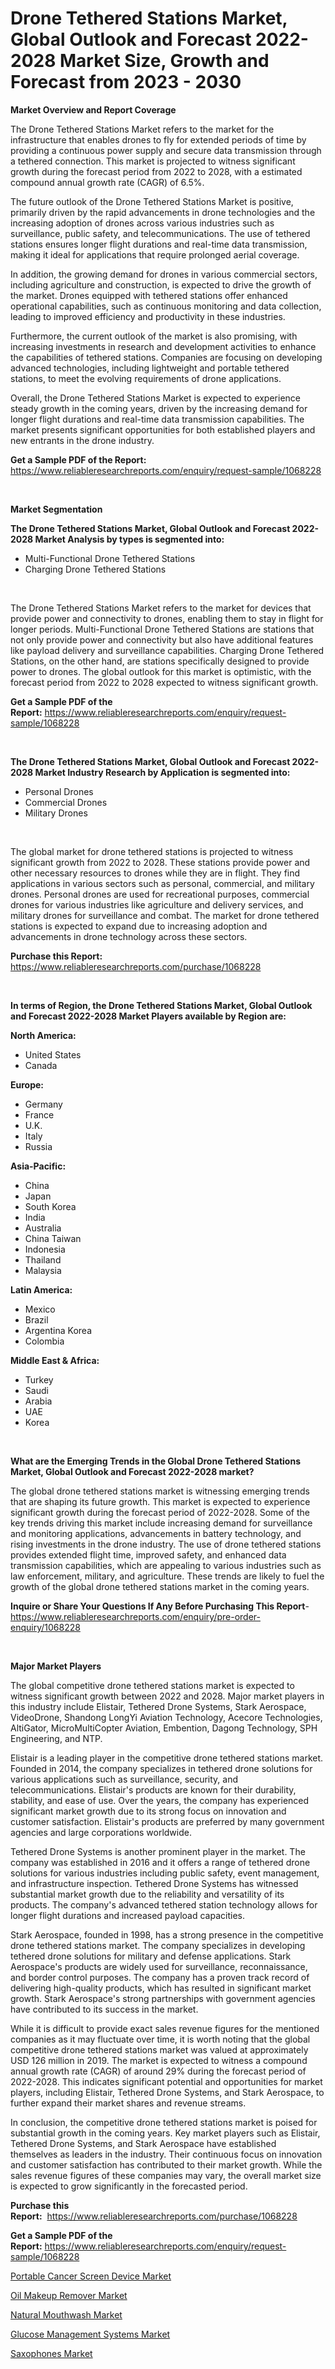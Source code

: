 <p><h1>Drone Tethered Stations Market, Global Outlook and Forecast 2022-2028 Market Size, Growth and Forecast from 2023 - 2030</h1></p><p><strong>Market Overview and Report Coverage</strong></p>
<p><p>The Drone Tethered Stations Market refers to the market for the infrastructure that enables drones to fly for extended periods of time by providing a continuous power supply and secure data transmission through a tethered connection. This market is projected to witness significant growth during the forecast period from 2022 to 2028, with a estimated compound annual growth rate (CAGR) of 6.5%.</p><p>The future outlook of the Drone Tethered Stations Market is positive, primarily driven by the rapid advancements in drone technologies and the increasing adoption of drones across various industries such as surveillance, public safety, and telecommunications. The use of tethered stations ensures longer flight durations and real-time data transmission, making it ideal for applications that require prolonged aerial coverage.</p><p>In addition, the growing demand for drones in various commercial sectors, including agriculture and construction, is expected to drive the growth of the market. Drones equipped with tethered stations offer enhanced operational capabilities, such as continuous monitoring and data collection, leading to improved efficiency and productivity in these industries.</p><p>Furthermore, the current outlook of the market is also promising, with increasing investments in research and development activities to enhance the capabilities of tethered stations. Companies are focusing on developing advanced technologies, including lightweight and portable tethered stations, to meet the evolving requirements of drone applications.</p><p>Overall, the Drone Tethered Stations Market is expected to experience steady growth in the coming years, driven by the increasing demand for longer flight durations and real-time data transmission capabilities. The market presents significant opportunities for both established players and new entrants in the drone industry.</p></p>
<p><strong>Get a Sample PDF of the Report:</strong> <a href="https://www.reliableresearchreports.com/enquiry/request-sample/1068228">https://www.reliableresearchreports.com/enquiry/request-sample/1068228</a></p>
<p>&nbsp;</p>
<p><strong>Market Segmentation</strong></p>
<p><strong>The Drone Tethered Stations Market, Global Outlook and Forecast 2022-2028 Market Analysis by types is segmented into:</strong></p>
<p><ul><li>Multi-Functional Drone Tethered Stations</li><li>Charging Drone Tethered Stations</li></ul></p>
<p>&nbsp;</p>
<p><p>The Drone Tethered Stations Market refers to the market for devices that provide power and connectivity to drones, enabling them to stay in flight for longer periods. Multi-Functional Drone Tethered Stations are stations that not only provide power and connectivity but also have additional features like payload delivery and surveillance capabilities. Charging Drone Tethered Stations, on the other hand, are stations specifically designed to provide power to drones. The global outlook for this market is optimistic, with the forecast period from 2022 to 2028 expected to witness significant growth.</p></p>
<p><strong>Get a Sample PDF of the Report:</strong>&nbsp;<a href="https://www.reliableresearchreports.com/enquiry/request-sample/1068228">https://www.reliableresearchreports.com/enquiry/request-sample/1068228</a></p>
<p>&nbsp;</p>
<p><strong>The Drone Tethered Stations Market, Global Outlook and Forecast 2022-2028 Market Industry Research by Application is segmented into:</strong></p>
<p><ul><li>Personal Drones</li><li>Commercial Drones</li><li>Military Drones</li></ul></p>
<p>&nbsp;</p>
<p><p>The global market for drone tethered stations is projected to witness significant growth from 2022 to 2028. These stations provide power and other necessary resources to drones while they are in flight. They find applications in various sectors such as personal, commercial, and military drones. Personal drones are used for recreational purposes, commercial drones for various industries like agriculture and delivery services, and military drones for surveillance and combat. The market for drone tethered stations is expected to expand due to increasing adoption and advancements in drone technology across these sectors.</p></p>
<p><strong>Purchase this Report:</strong>&nbsp; <a href="https://www.reliableresearchreports.com/purchase/1068228">https://www.reliableresearchreports.com/purchase/1068228</a></p>
<p>&nbsp;</p>
<p><strong>In terms of Region, the Drone Tethered Stations Market, Global Outlook and Forecast 2022-2028 Market Players available by Region are:</strong></p>
<p>
    <p> <strong> North America: </strong>
        <ul>
            <li>United States</li>
            <li>Canada</li>
        </ul>
        </p> 
    <p> <strong> Europe: </strong>
        <ul>
            <li>Germany</li>
            <li>France</li>
            <li>U.K.</li>
            <li>Italy</li>
            <li>Russia</li>
        </ul>
        </p> 
    <p> <strong> Asia-Pacific: </strong>
        <ul>
            <li>China</li>
            <li>Japan</li>
            <li>South Korea</li>
            <li>India</li>
            <li>Australia</li>
            <li>China Taiwan</li>
            <li>Indonesia</li>
            <li>Thailand</li>
            <li>Malaysia</li>
        </ul>
        </p> 
    <p> <strong> Latin America: </strong>
        <ul>
            <li>Mexico</li>
            <li>Brazil</li>
            <li>Argentina Korea</li>
            <li>Colombia</li>
        </ul>
        </p> 
    <p> <strong> Middle East & Africa: </strong>
        <ul>
            <li>Turkey</li>
            <li>Saudi</li>
            <li>Arabia</li>
            <li>UAE</li>
            <li>Korea</li>
        </ul>
    </p>
    </p>
<p>&nbsp;</p>
<p><strong>What are the Emerging Trends in the Global Drone Tethered Stations Market, Global Outlook and Forecast 2022-2028 market?</strong></p>
<p><p>The global drone tethered stations market is witnessing emerging trends that are shaping its future growth. This market is expected to experience significant growth during the forecast period of 2022-2028. Some of the key trends driving this market include increasing demand for surveillance and monitoring applications, advancements in battery technology, and rising investments in the drone industry. The use of drone tethered stations provides extended flight time, improved safety, and enhanced data transmission capabilities, which are appealing to various industries such as law enforcement, military, and agriculture. These trends are likely to fuel the growth of the global drone tethered stations market in the coming years.</p></p>
<p><strong>Inquire or Share Your Questions If Any Before Purchasing This Report</strong>- <a href="https://www.reliableresearchreports.com/enquiry/pre-order-enquiry/1068228">https://www.reliableresearchreports.com/enquiry/pre-order-enquiry/1068228</a></p>
<p>&nbsp;</p>
<p><strong>Major Market Players</strong></p>
<p><p>The global competitive drone tethered stations market is expected to witness significant growth between 2022 and 2028. Major market players in this industry include Elistair, Tethered Drone Systems, Stark Aerospace, VideoDrone, Shandong LongYi Aviation Technology, Acecore Technologies, AltiGator, MicroMultiCopter Aviation, Embention, Dagong Technology, SPH Engineering, and NTP.</p><p>Elistair is a leading player in the competitive drone tethered stations market. Founded in 2014, the company specializes in tethered drone solutions for various applications such as surveillance, security, and telecommunications. Elistair's products are known for their durability, stability, and ease of use. Over the years, the company has experienced significant market growth due to its strong focus on innovation and customer satisfaction. Elistair's products are preferred by many government agencies and large corporations worldwide.</p><p>Tethered Drone Systems is another prominent player in the market. The company was established in 2016 and it offers a range of tethered drone solutions for various industries including public safety, event management, and infrastructure inspection. Tethered Drone Systems has witnessed substantial market growth due to the reliability and versatility of its products. The company's advanced tethered station technology allows for longer flight durations and increased payload capacities.</p><p>Stark Aerospace, founded in 1998, has a strong presence in the competitive drone tethered stations market. The company specializes in developing tethered drone solutions for military and defense applications. Stark Aerospace's products are widely used for surveillance, reconnaissance, and border control purposes. The company has a proven track record of delivering high-quality products, which has resulted in significant market growth. Stark Aerospace's strong partnerships with government agencies have contributed to its success in the market.</p><p>While it is difficult to provide exact sales revenue figures for the mentioned companies as it may fluctuate over time, it is worth noting that the global competitive drone tethered stations market was valued at approximately USD 126 million in 2019. The market is expected to witness a compound annual growth rate (CAGR) of around 29% during the forecast period of 2022-2028. This indicates significant potential and opportunities for market players, including Elistair, Tethered Drone Systems, and Stark Aerospace, to further expand their market shares and revenue streams.</p><p>In conclusion, the competitive drone tethered stations market is poised for substantial growth in the coming years. Key market players such as Elistair, Tethered Drone Systems, and Stark Aerospace have established themselves as leaders in the industry. Their continuous focus on innovation and customer satisfaction has contributed to their market growth. While the sales revenue figures of these companies may vary, the overall market size is expected to grow significantly in the forecasted period.</p></p>
<p><strong>Purchase this Report:</strong>&nbsp;&nbsp;<a href="https://www.reliableresearchreports.com/purchase/1068228">https://www.reliableresearchreports.com/purchase/1068228</a></p>
<p></p>
<p><strong>Get a Sample PDF of the Report:</strong>&nbsp;<a href="https://www.reliableresearchreports.com/enquiry/request-sample/1068228">https://www.reliableresearchreports.com/enquiry/request-sample/1068228</a></p>
<p><p><a href="https://www.reportprime.com/portable-cancer-screen-device-r9019">Portable Cancer Screen Device Market</a></p><p><a href="https://www.linkedin.com/pulse/decoding-oil-makeup-remover-market-deep-dive-latest-trends-r7mte/">Oil Makeup Remover Market</a></p><p><a href="https://www.linkedin.com/pulse/natural-mouthwash-market-insights-players-forecast-till-81aee/">Natural Mouthwash Market</a></p><p><a href="https://www.reportprime.com/glucose-management-systems-r9017">Glucose Management Systems Market</a></p><p><a href="https://medium.com/@sheilahaley2023/saxophones-market-size-growth-forecast-2023-2030-9123622de99c">Saxophones Market</a></p></p>